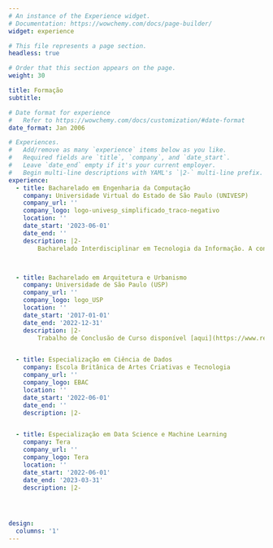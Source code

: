 ```yaml
---
# An instance of the Experience widget.
# Documentation: https://wowchemy.com/docs/page-builder/
widget: experience

# This file represents a page section.
headless: true

# Order that this section appears on the page.
weight: 30

title: Formação
subtitle:

# Date format for experience
#   Refer to https://wowchemy.com/docs/customization/#date-format
date_format: Jan 2006

# Experiences.
#   Add/remove as many `experience` items below as you like.
#   Required fields are `title`, `company`, and `date_start`.
#   Leave `date_end` empty if it's your current employer.
#   Begin multi-line descriptions with YAML's `|2-` multi-line prefix.
experience:
  - title: Bacharelado em Engenharia da Computação
    company: Universidade Virtual do Estado de São Paulo (UNIVESP)
    company_url: ''
    company_logo: logo-univesp_simplificado_traco-negativo
    location: ''
    date_start: '2023-06-01'
    date_end: ''
    description: |2-
        Bacharelado Interdisciplinar em Tecnologia da Informação. A conclusão da graduação em TI será em 06/2026



  - title: Bacharelado em Arquitetura e Urbanismo
    company: Universidade de São Paulo (USP)
    company_url: ''
    company_logo: logo_USP
    location: ''
    date_start: '2017-01-01'
    date_end: '2022-12-31'
    description: |2-
        Trabalho de Conclusão de Curso disponível [aqui](https://www.researchgate.net/publication/366547761_Entre_acesso_e_excesso_-_Investigacao_sobre_o_aquecimento_urbano_na_cidade_de_Sao_Paulo)


  - title: Especialização em Ciência de Dados
    company: Escola Britânica de Artes Criativas e Tecnologia
    company_url: ''
    company_logo: EBAC
    location: ''
    date_start: '2022-06-01'
    date_end: ''
    description: |2-


  - title: Especialização em Data Science e Machine Learning
    company: Tera
    company_url: ''
    company_logo: Tera
    location: ''
    date_start: '2022-06-01'
    date_end: '2023-03-31'
    description: |2-




design:
  columns: '1'
---
```

